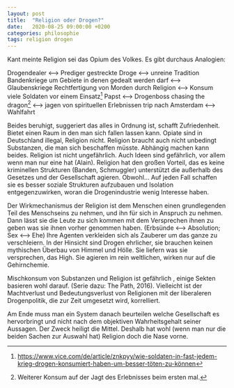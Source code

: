 ```yaml
---
layout: post
title:  "Religion oder Drogen?"
date:   2020-08-25 09:00:00 +0200
categories: philosophie
tags: religion drogen
---
```


Kant meinte Religion sei das Opium des Volkes. Es gibt durchaus Analogien:

Drogendealer <--> Prediger
gestreckte Droge <--> unreine Tradition
Bandenkriege um Gebiete in denen gedealt werden darf <--> Glaubenskriege
Rechtfertigung von Morden durch Religion <--> Konsum viele Soldaten vor einem Einsatz[^2]
Papst <--> Drogenboss
chasing the dragon[^1] <--> jagen von spirituellen Erlebnissen
trip nach Amsterdam <--> Wahlfahrt

[^1]: Weiterer Konsum auf der Jagt des Erlebnisses beim ersten mal.
[^2]: https://www.vice.com/de/article/znkpyy/wie-soldaten-in-fast-jedem-krieg-drogen-konsumiert-haben-um-besser-töten-zu-können

Beides beruhigt, suggeriert das alles in Ordnung ist, schafft Zufriedenheit. Bietet einen Raum in den man sich fallen lassen kann. Opiate sind in Deutschland illegal, Religion nicht. Religion braucht auch nicht unbedingt Substanzen, die man sich beschaffen müsste. Abhängig machen kann beides. Religion ist nicht ungefährlich. Auch Ideen sind gefährlich, vor allem wenn man nur eine hat (Alain). Religion hat den großen Vorteil, das es keine kriminellen Strukturen (Banden, Schmuggler) unterstützt die außerhalb des Gesetzes und der Gesellschaft agieren. Obwohl... Auf jeden Fall schaffen sie es besser soziale Strukturen aufzubauen und Isolation entgegenzuwirken, woran die Drogenindustrie wenig Interesse haben.

Der Wirkmechanismus der Religion ist dem Menschen einen grundlegenden Teil des Menschseins zu nehmen, und ihn für sich in Anspruch zu nehmen. Dann lässt sie die Leute zu sich kommen mit dem Versprechen ihnen zu geben was sie ihnen vorher genommen haben. (Erbsünde <--> Absolution; Sex <--> Ehe)
Ihre Agenten verkleiden sich als Zauberer um das ganze zu verschleiern. In der Hinsicht sind Drogen ehrlicher, sie brauchen keinen mythischen Überbau von Himmel und Hölle. Sie liefern was sie versprechen, das High. Sie agieren im rein weltlichen, wirken nur auf die Gehirnchemie. 

Mischkonsum von Substanzen und Religion ist gefährlich , einige Sekten basieren wohl darauf. (Serie dazu: The Path, 2016).
Vielleicht ist der Machtverlust und Bedeutungsverlust von Religionen mit der liberaleren Drogenpolitik, die zur Zeit umgesetzt wird, korrelliert. 

Am Ende muss man ein System danach beurteilen welche Gesellschaft es hervorbringt und nicht nach dem objektiven Wahrheitsgehalt seiner Aussagen. Der Zweck heiligt die Mittel. Deshalb hat wohl (wenn man nur die beiden Sachen zur Auswahl hat) Religion doch die Nase vorne.








